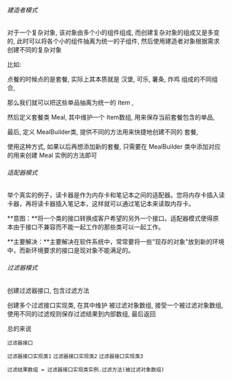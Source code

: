 ###### 建造者模式

对于一个复杂对象, 该对象由多个小的组件组成, 而创建复杂对象的组成又是多变的, 此时可以将各个小的组件抽离为统一的子组件, 然后使用建造者对象根据需求创建不同的复杂对象

比如: 

点餐的时候点的是套餐, 实际上其本质就是 汉堡, 可乐, 薯条, 炸鸡 组成的不同组合, 

那么我们就可以把这些单品抽离为统一的 Item , 

然后定义套餐类 Meal, 其中维护一个 Item数组, 用来保存当前套餐包含的单品, 

最后, 定义 MealBuilder类, 提供不同的方法用来快捷地创建不同的 套餐, 

使用这种方式, 如果以后再想添加新的套餐, 只需要在 MealBuilder 类中添加对应的用来创建 Meal 实例的方法即可



###### 适配器模式

 举个真实的例子，读卡器是作为内存卡和笔记本之间的适配器。您将内存卡插入读卡器，再将读卡器插入笔记本，这样就可以通过笔记本来读取内存卡。 

 **意图：**将一个类的接口转换成客户希望的另外一个接口。适配器模式使得原本由于接口不兼容而不能一起工作的那些类可以一起工作。 

 **主要解决：**主要解决在软件系统中，常常要将一些"现存的对象"放到新的环境中，而新环境要求的接口是现对象不能满足的。 





###### 过滤器模式

创建过滤器接口, 包含过滤方法

创建多个过滤接口实现类, 在其中维护 被过滤对象数组, 接受一个被过滤对象数组, 使用不同的过滤规则保存过滤结果到内部数组, 最后返回

总的来说

`过滤器接口`

`过滤器接口实现类1` `过滤器接口实现类2` `过滤器接口实现类3`

`过滤结果数组 = 过滤器接口实现类实例.过滤方法(被过滤对象数组)`



